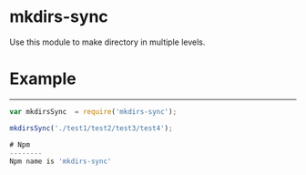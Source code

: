 # mkdirs-sync
Use this module to make directory in multiple levels.

# Example
-------

```javascript
var mkdirsSync  = require('mkdirs-sync');

mkdirsSync('./test1/test2/test3/test4');

# Npm
--------
Npm name is 'mkdirs-sync'
